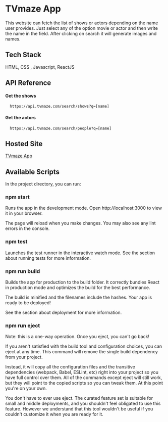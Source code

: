 
# TVmaze App

This website can fetch the list of shows or actors depending on the name user provides.
Just select any of the option movie or actor and then write the name in the field. After clicking on search 
it will generate images and names.



## Tech Stack

HTML, CSS , Javascript, ReactJS


## API Reference

#### Get the shows

```http
  https://api.tvmaze.com/search/shows?q=[name]
```


#### Get the actors

```http
  https://api.tvmaze.com/search/people?q=[name]
```




## Hosted Site

[TVmaze App](https://ayush9953.github.io/TVmaze_App/)




## Available Scripts
In the project directory, you can run:

### npm start
Runs the app in the development mode.
Open http://localhost:3000 to view it in your browser.

The page will reload when you make changes.
You may also see any lint errors in the console.

### npm test
Launches the test runner in the interactive watch mode.
See the section about running tests for more information.

### npm run build
Builds the app for production to the build folder.
It correctly bundles React in production mode and optimizes the build for the best performance.

The build is minified and the filenames include the hashes.
Your app is ready to be deployed!

See the section about deployment for more information.

### npm run eject
Note: this is a one-way operation. Once you eject, you can't go back!

If you aren't satisfied with the build tool and configuration choices, you can eject at any time. This command will remove the single build dependency from your project.

Instead, it will copy all the configuration files and the transitive dependencies (webpack, Babel, ESLint, etc) right into your project so you have full control over them. All of the commands except eject will still work, but they will point to the copied scripts so you can tweak them. At this point you're on your own.

You don't have to ever use eject. The curated feature set is suitable for small and middle deployments, and you shouldn't feel obligated to use this feature. However we understand that this tool wouldn't be useful if you couldn't customize it when you are ready for it.



